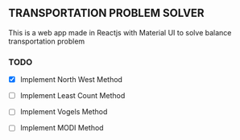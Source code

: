 ## TRANSPORTATION PROBLEM SOLVER

This is a web app made in Reactjs with Material UI to solve balance transportation problem


### TODO
- [x] Implement North West Method
- [ ] Implement Least Count Method
- [ ] Implement Vogels Method

- [ ] Implement MODI Method